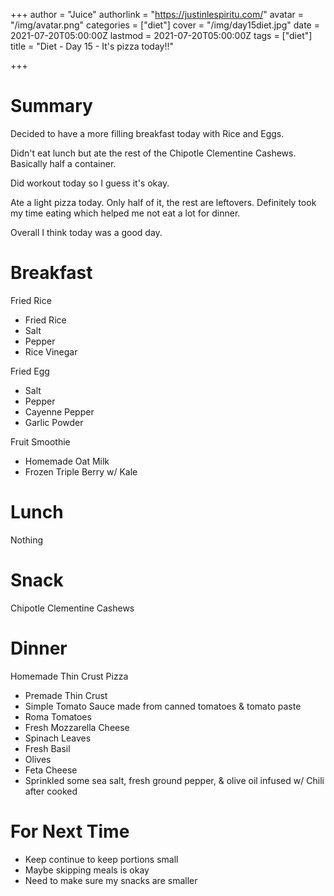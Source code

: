 +++
author = "Juice"
authorlink = "https://justinlespiritu.com/"
avatar = "/img/avatar.png"
categories = ["diet"]
cover = "/img/day15diet.jpg"
date = 2021-07-20T05:00:00Z
lastmod = 2021-07-20T05:00:00Z
tags = ["diet"]
title = "Diet - Day 15 - It's pizza today!!"

+++
# Summary

Decided to have a more filling breakfast today with Rice and Eggs.

Didn't eat lunch but ate the rest of the Chipotle Clementine Cashews.  Basically half a container.

Did workout today so I guess it's okay.

Ate a light pizza today.  Only half of it, the rest are leftovers.  Definitely took my time eating which helped me not eat a lot for dinner.

Overall I think today was a good day.

# Breakfast

Fried Rice

* Fried Rice
* Salt
* Pepper
* Rice Vinegar

Fried Egg

* Salt
* Pepper
* Cayenne Pepper
* Garlic Powder

Fruit Smoothie

* Homemade Oat Milk
* Frozen Triple Berry w/ Kale

# Lunch

Nothing

# Snack

Chipotle Clementine Cashews

# Dinner

Homemade Thin Crust Pizza

* Premade Thin Crust
* Simple Tomato Sauce made from canned tomatoes & tomato paste
* Roma Tomatoes
* Fresh Mozzarella Cheese
* Spinach Leaves 
* Fresh Basil
* Olives
* Feta Cheese
* Sprinkled some sea salt, fresh ground pepper, & olive oil infused w/ Chili after cooked 

# For Next Time

* Keep continue to keep portions small
* Maybe skipping meals is okay
* Need to make sure my snacks are smaller